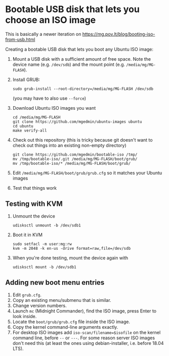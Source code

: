Bootable USB disk that lets you choose an ISO image
===================================================

This is basically a newer iteration on
https://mg.pov.lt/blog/booting-iso-from-usb.html

Creating a bootable USB disk that lets you boot any Ubuntu ISO image:

1. Mount a USB disk with a sufficient amount of free space.  Note the device
   name (e.g. `/dev/sdb`) and the mount point (e.g. `/media/mg/MG-FLASH`).

1. Install GRUB:

    ```
    sudo grub-install --root-directory=/media/mg/MG-FLASH /dev/sdb
    ```

   (you may have to also use `--force`)

2. Download Ubuntu ISO images you want

    ```
    cd /media/mg/MG-FLASH
    git clone https://github.com/mgedmin/ubuntu-images ubuntu
    cd ubuntu
    make verify-all
    ```

3. Check out this repository (this is tricky because git doesn't want to check
   out things into an existing non-empty directory)

    ```
    git clone https://github.com/mgedmin/bootable-iso /tmp/
    mv /tmp/bootable-iso/.git /media/mg/MG-FLASH/boot/grub/
    mv /tmp/bootable-iso/* /media/mg/MG-FLASH/boot/grub/
    ```

4. Edit `/media/mg/MG-FLASH/boot/grub/grub.cfg` so it matches your Ubuntu images

5. Test that things work


Testing with KVM
----------------

1. Unmount the device

    ```
    udisksctl unmount -b /dev/sdb1
    ```

2. Boot it in KVM

    ```
    sudo setfacl -m user:mg:rw
    kvm -m 2048 -k en-us -drive format=raw,file=/dev/sdb
    ```

3. When you're done testing, mount the device again with

    ```
    udisksctl mount -b /dev/sdb1
    ```

Adding new boot menu entries
----------------------------

1. Edit `grub.cfg`.
2. Copy an existing menu/submenu that is similar.
3. Change version numbers.
4. Launch `mc` (Midnight Commander), find the ISO image, press Enter to look
   inside.
5. Locate the `boot/grub/grub.cfg` file inside the ISO image.
6. Copy the kernel command-line arguments exactly.
7. For desktop ISO images add `iso-scan/filename=$isofile` on the kernel
   command line, before `--` or `---`.  For some reason server ISO images don't
   need this (at least the ones using debian-installer, i.e. before 18.04 LTS).

